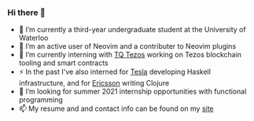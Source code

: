 ### Hi there 👋

- 🌱 I’m currently a third-year undergraduate student at the University of Waterloo
- 🤔 I’m an active user of Neovim and a contributer to Neovim plugins
- 🔭 I’m currently interning with [TQ Tezos](https://tqtezos.com/) working on Tezos blockchain tooling and smart contracts
- ⚡ In the past I've also interned for [Tesla](https://www.tesla.com/) developing Haskell infrastructure, and for [Ericsson](https://www.ericsson.com/) writing Clojure
- 👯 I’m looking for summer 2021 internship opportunities with functional programming
- 📫 My resume and and contact info can be found on my [site](https://simonzeng.com)
